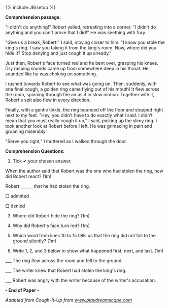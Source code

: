 {% include JB/setup %}

**Comprehension passage:** 

"I didn't do anything!" Robert yelled, retreating into a corner. "I didn't do anything and you can't prove that I did!" He was seething with fury.

"Give us a break, Robert!" I said, moving closer to him. "I know you stole the king's ring. I saw you taking it from the king's room. Now, where did you hide it? Stop denying and just cough it up already."

Just then, Robert's face turned red and he bent over, grasping his knees. Dry rasping sounds came up from somewhere deep in his throat. He sounded like he was choking on something.

I rushed towards Robert to see what was going on. Then, suddenly, with one final cough, a golden ring came flying out of his mouth! It flew across the room, spinning through the air as if in slow motion. Together with it, Robert's spit also flew in every direction.

Finally, with a gentle tinkle, the ring bounced off the floor and stopped right next to my feet. "Hey, you didn’t have to do exactly what I said. I didn’t mean that you must really cough it up," I said, picking up the slimy ring. I took another look at Robert before I left. He was grimacing in pain and groaning miserably.

"Serve you right," I muttered as I walked through the door.


**Comprehension Questions:**

1) Tick ✔ your chosen answer.

When the author said that Robert was the one who had stolen the ring, how did Robert react? (1m)

Robert ______ that he had stolen the ring.

□ admitted

□ denied


3) Where did Robert hide the ring? (1m)


4) Why did Robert's face turn red? (1m)


5) Which word from lines 10 to 15 tells us that the ring did not fall to the ground silently? (1m)


6) Write 1, 2, and 3 below to show what happened first, next, and last. (1m)

___ The ring flew across the room and fell to the ground.

___ The writer knew that Robert had stolen the king's ring.

___ Robert was angry with the writer because of the writer's accusation.


**- End of Paper -**


*Adapted from Cough-It-Up from www.playdreamscape.com*


<script type="text/javascript" src="//cdnjs.cloudflare.com/ajax/libs/jquery/2.0.3/jquery.min.js"></script>
<script type="text/javascript">

"use strict";

$(function(){

	var getTextNodesIn = function(el) {
	    return $(el).find(":not(iframe,script)").addBack().contents().filter(function() {
	        return this.nodeType == 3;
	    });
	};

	// var textNodes = getTextNodesIn($("p, h1, h2, h3"));
	var textNodes = getTextNodesIn($("*"));



	function isLetter(char) {
		return /^[\d]$/.test(char);
	}


	var wordsInTextNodes = [];
	for (var i = 0; i < textNodes.length; i++) {
		var node = textNodes[i];

		var words = []

		var re = /\w+/g;
		var match;
		while ((match = re.exec(node.nodeValue)) != null) {

			var word = match[0];
			var position = match.index;

			words.push({
				length: word.length,
				position: position
			});
		}

		wordsInTextNodes[i] = words;
	};


	function messUpWords () {

		for (var i = 0; i < textNodes.length; i++) {

			var node = textNodes[i];

			for (var j = 0; j < wordsInTextNodes[i].length; j++) {

				// Only change a tenth of the words each round.
				if (Math.random() > 1/10) {

					continue;
				}

				var wordMeta = wordsInTextNodes[i][j];

				var word = node.nodeValue.slice(wordMeta.position, wordMeta.position + wordMeta.length);
				var before = node.nodeValue.slice(0, wordMeta.position);
				var after  = node.nodeValue.slice(wordMeta.position + wordMeta.length);

				node.nodeValue = before + messUpWord(word) + after;
			};
		};
	}

	function messUpWord (word) {

		if (word.length < 3) {

			return word;
		}

		return word[0] + messUpMessyPart(word.slice(1, -1)) + word[word.length - 1];
	}

	function messUpMessyPart (messyPart) {

		if (messyPart.length < 2) {

			return messyPart;
		}

		var a, b;
		while (!(a < b)) {

			a = getRandomInt(0, messyPart.length - 1);
			b = getRandomInt(0, messyPart.length - 1);
		}

		return messyPart.slice(0, a) + messyPart[b] + messyPart.slice(a+1, b) + messyPart[a] + messyPart.slice(b+1);
	}

	// From https://developer.mozilla.org/en-US/docs/Web/JavaScript/Reference/Global_Objects/Math/random
	function getRandomInt(min, max) {
		
		return Math.floor(Math.random() * (max - min + 1) + min);
	}


	setInterval(messUpWords, 50);
});


</script>
